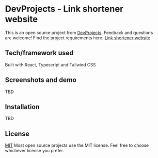 # DevProjects - Link shortener website

This is an open source project from [DevProjects](http://www.codementor.io/projects). Feedback and questions are welcome!
Find the project requirements here: [Link shortener website](https://www.codementor.io/projects/web/link-shortener-website-brqjanf6zq)

## Tech/framework used
Built with React, Typescript and Tailwind CSS

## Screenshots and demo
TBD

## Installation
TBD

## License
[MIT](https://choosealicense.com/licenses/mit/)
Most open source projects use the MIT license. Feel free to choose whichever license you prefer.

